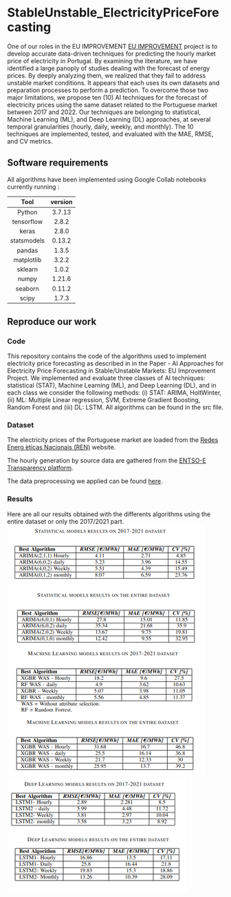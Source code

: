 # StableUnstable_ElectricityPriceForecasting

One of our roles in the EU IMPROVEMENT [EU IMPROVEMENT](https://projects2014-2020.interregeurope.eu/improve/ "EU IMPROVEMENT") project is to develop accurate
data-driven techniques for predicting the hourly market price
of electricity in Portugal. By examining the literature, we have
identified a large panoply of studies dealing with the forecast
of energy prices. By deeply analyzing them, we realized that
they fail to address unstable market conditions. It appears that
each uses its own datasets and preparation processes to perform
a prediction. To overcome those two major limitations, we propose ten (10) AI techniques for the forecast of electricity prices using the same dataset related to the Portuguese market between 2017 and 2022. Our techniques are belonging to statistical, Machine Learning (ML), and Deep Learning (DL) approaches, at several temporal granularities (hourly, daily,
weekly, and monthly). The 10 techniques are implemented, tested, and evaluated with the MAE, RMSE, and CV metrics.

## Software requirements
All algorithms have been implemented using Google Collab notebooks currently running : 

| Tool | version    | 
| :---:   | :---: | 
| Python  |  3.7.13  | 
| tensorflow |  2.8.2  | 
| keras |  2.8.0  | 
| statsmodels | 0.13.2   |
| pandas |  1.3.5  | 
| matplotlib |  3.2.2  | 
|  sklearn |  1.0.2  | 
| numpy |  1.21.6  | 
| seaborn | 0.11.2   |
| scipy | 1.7.3  |   










## Reproduce our work
### Code
This repository contains the code of the algorithms used to implement electricity price forecasting as described in in the Paper - AI Approaches for Electricity Price Forecasting in
Stable/Unstable Markets: EU Improvement Project. 
We implemented and evaluate three classes
of AI techniques: statistical (STAT), Machine Learning (ML),
and Deep Learning (DL), and in each class we consider the
following methods: (i) STAT: ARIMA, HoltWinter, (ii) ML: Multiple Linear regression, SVM, Extreme Gradient Boosting, Random Forest and (iii) DL:
LSTM. All algorithms can be found in the src file.

### Dataset

The electricity prices of the Portuguese market are loaded
from the [Redes Energ ́eticas Nacionais (REN)](https://mercado.ren.pt/EN/Electr/MarketInfo/MarketResults/OMIE/Pages/Prices.aspx "REN") website.

The hourly generation by source data are gathered from the [ENTSO-E Transparency platform](https://transparency.entsoe.eu/ "ENTSO-E").

The data preprocessing we applied can be found [here](./src/data_study/.README.md).

### Results 

Here are all our results obtained with the differents algorithms using the entire dataset or only the 2017/2021 part. 
![alt text](/docs/img/statistical_results_tables.png)
![alt text](/docs/img/machine_learning_algorithms.png)
![alt text](/docs/img/deep_learnig_results.png)
